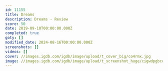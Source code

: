 ```yaml
---
id: 11155
title: Dreams
description: Dreams - Review
score: 50
date: 2019-09-10T00:00:00.000Z
completed: true
goty: []
modified_date: 2024-08-16T00:00:00.000Z
screenshots: []
videos: []
cover: //images.igdb.com/igdb/image/upload/t_cover_big/co4rmx.jpg
image: //images.igdb.com/igdb/image/upload/t_screenshot_huge/cigwdpgbcq8x6xp5fbp3.jpg
---
```

